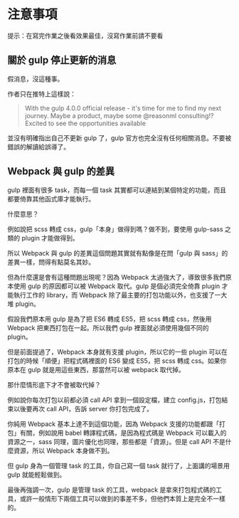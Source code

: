 # 注意事項

提示：在寫完作業之後看效果最佳，沒寫作業前請不要看

## 關於 gulp 停止更新的消息

假消息，沒這種事。

作者只在推特上這樣說：

> With the gulp 4.0.0 official release - it's time for me to find my next journey. Maybe a product, maybe some @reasonml consulting!? Excited to see the opportunities available

並沒有明確指出自己不更新 gulp 了，gulp 官方也完全沒有任何相關消息。不要被錯誤的解讀給誤導了。


## Webpack 與 gulp 的差異

gulp 裡面有很多 task，而每一個 task 其實都可以連結到某個特定的功能，而且都要倚靠其他函式庫才能執行。

什麼意思？

例如說把 scss 轉成 css，gulp「本身」做得到嗎？做不到，要使用 gulp-sass 之類的 plugin 才能做得到。

所以 Webpack 與 gulp 的差異這個問題其實就有點像是在問「gulp 與 sass」的差異一樣，問得有點莫名其妙。

但為什麼還是會有這種問題出現呢？因為 Webpack 太過強大了，導致很多我們原本使用 gulp 的原因都可以被 Webpack 取代。gulp 是個必須完全倚靠 plugin 才能執行工作的 library，而 Webpack 除了最主要的打包功能以外，也支援了一大堆 plugin。

假設我們原本用 gulp 是為了把 ES6 轉成 ES5，把 scss 轉成 css，然後用 Webpack 把東西打包在一起。所以我們 gulp 裡面就必須使用幾個不同的 plugin。

但是前面提過了，Webpack 本身就有支援 plugin，所以它的一些 plugin 可以在打包的時候「順便」把程式碼裡面的 ES6 變成 ES5，把 scss 轉成 css。如果你原本在 gulp 就是用這些東西，那當然可以被 webpack 取代掉。

那什麼情形底下才不會被取代掉？

例如說你每次打包以前都必須 call API 拿到一個設定檔，建立 config.js，打包結束以後要再次 call API，告訴 server 你打包完成了。

你純用 Webpack 基本上達不到這個功能，因為 Webpack 支援的功能都跟「打包」有關，例如說用 babel 轉譯程式碼，是因為程式碼是 Webpack 可以載入的資源之一，sass 同理，圖片優化也同理，那些都是「資源」。但是 call API 不是什麼資源，所以 Webpack 本身做不到。

但 gulp 身為一個管理 task 的工具，你自己寫一個 task 就行了，上面講的場景用 gulp 就能輕鬆做到。

最後再強調一次，gulp 是管理 task 的工具，webpack 是拿來打包程式碼的工具，或許一般情形下兩個工具可以做到的事差不多，但他們本質上是完全不一樣的。





